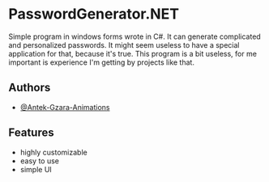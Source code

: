 
# PasswordGenerator.NET

Simple program in windows forms wrote in C#. It can generate complicated and personalized passwords.
It might seem useless to have a special application for that, because it's true. This program is a bit useless, for me important is experience I'm getting by projects like that. 


## Authors

- [@Antek-Gzara-Animations](https://www.github.com/Antek-Gzara-Animations)


## Features

-  highly customizable
-  easy to use
-  simple UI

